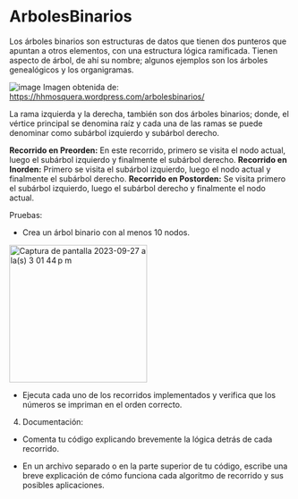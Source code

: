 # ArbolesBinarios
Los árboles binarios son estructuras de datos que tienen dos punteros que apuntan a otros elementos, con una estructura lógica ramificada. Tienen aspecto de árbol, de ahí su nombre; algunos ejemplos son los árboles genealógicos y los organigramas.

![image](https://github.com/annlima/ArbolesBinarios/assets/89811870/d2984a4e-b769-4fc3-b751-0538d786af1b)
Imagen obtenida de: https://hhmosquera.wordpress.com/arbolesbinarios/ 

La rama izquierda y la derecha, también son dos árboles binarios; donde, el vértice principal se denomina raíz y cada una de las ramas se  puede denominar como subárbol izquierdo y subárbol derecho.

**Recorrido en Preorden:** En este recorrido, primero se visita el nodo actual, luego el subárbol izquierdo y finalmente el subárbol derecho.
**Recorrido en Inorden:** Primero se visita el subárbol izquierdo, luego el nodo actual y finalmente el subárbol derecho.
**Recorrido en Postorden:** Se visita primero el subárbol izquierdo, luego el subárbol derecho y finalmente el nodo actual.

Pruebas:
  - Crea un árbol binario con al menos 10 nodos.
 <img width="246" alt="Captura de pantalla 2023-09-27 a la(s) 3 01 44 p m" src="https://github.com/annlima/ArbolesBinarios/assets/89811870/e760d225-9afd-4b21-83c9-c753518bae93">

  - Ejecuta cada uno de los recorridos implementados y verifica que los números se impriman en el orden correcto.




4. Documentación:

  - Comenta tu código explicando brevemente la lógica detrás de cada recorrido.

  - En un archivo separado o en la parte superior de tu código, escribe una breve explicación de cómo funciona cada algoritmo de recorrido y sus posibles aplicaciones.



